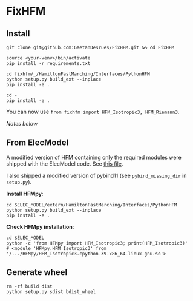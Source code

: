 # FixHFM

## Install

    git clone git@github.com:GaetanDesrues/FixHFM.git && cd FixHFM

    source <your-venv>/bin/activate
    pip install -r requirements.txt

    cd fixhfm/_/HamiltonFastMarching/Interfaces/PythonHFM
    python setup.py build_ext --inplace
    pip install -e .

    cd -
    pip install -e .

You can now use `from fixhfm import HFM_Isotropic3, HFM_Riemann3`.

*Notes below*

## From ElecModel

A modified version of HFM containing only the required modules were shipped with the ElecModel code.
See [this file](fixhfm/_/HamiltonFastMarching/Headers/Specializations/CMakeLists.txt).

I also shipped a modified version of pybind11 (see `pybind_missing_dir` in `setup.py`).

**Install HFMpy**:

    cd $ELEC_MODEL/extern/HamiltonFastMarching/Interfaces/PythonHFM
    python setup.py build_ext --inplace
    pip install -e .

**Check HFMpy installation**:

    cd $ELEC_MODEL
    python -c 'from HFMpy import HFM_Isotropic3; print(HFM_Isotropic3)'
    # <module 'HFMpy.HFM_Isotropic3' from '/.../HFMpy/HFM_Isotropic3.cpython-39-x86_64-linux-gnu.so'>

## Generate wheel

    rm -rf build dist
    python setup.py sdist bdist_wheel
